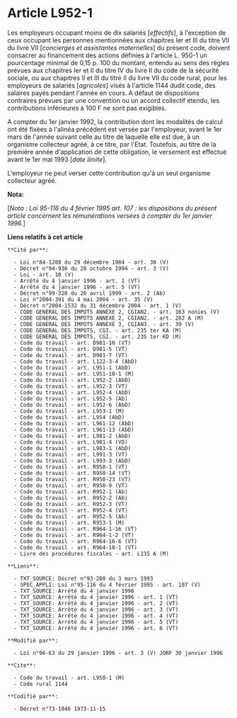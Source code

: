 # Article L952-1

Les employeurs occupant moins de dix salariés [*effectifs*], à l'exception de ceux occupant les personnes mentionnées aux
chapitres Ier et III du titre VII du livre VII [*concierges et assistantes maternelles*] du présent code, doivent consacrer
au financement des actions définies à l'article L. 950-1 un pourcentage minimal de 0,15 p. 100 du montant, entendu au sens
des règles prévues aux chapitres Ier et II du titre IV du livre II du code de la sécurité sociale, ou aux chapitres II et III
du titre II du livre VII du code rural, pour les employeurs de salariés [*agricoles*] visés à l'article 1144 dudit code, des
salaires payés pendant l'année en cours. A défaut de dispositions contraires prévues par une convention ou un accord
collectif étendu, les contributions inférieures à 100 F ne sont pas exigibles.

A compter du 1er janvier 1992, la contribution dont les modalités de calcul ont été fixées à l'alinéa précédent est versée
par l'employeur, avant le 1er mars de l'année suivant celle au titre de laquelle elle est due, à un organisme collecteur
agréé, à ce titre, par l'Etat. Toutefois, au titre de la première année d'application de cette obligation, le versement est
effectué avant le 1er mai 1993 [*date limite*].

L'employeur ne peut verser cette contribution qu'à un seul organisme collecteur agréé.

**Nota:**

[*Nota : Loi 95-116 du 4 février 1995 art. 107 : les dispositions du présent article concernent les rémunérations versées à
compter du 1er janvier 1996.*]

**Liens relatifs à cet article**

	**Cité par**:

	  - Loi n°84-1208 du 29 décembre 1984 - art. 30 (V)
	  - Décret n°94-936 du 28 octobre 1994 - art. 3 (V)
	  - Loi - art. 10 (V)
	  - Arrêté du 4 janvier 1996 - art. 1 (VT)
	  - Arrêté du 4 janvier 1996 - art. 5 (VT)
	  - Décret n°99-320 du 26 avril 1999 - art. 2 (Ab)
	  - Loi n°2004-391 du 4 mai 2004 - art. 35 (V)
	  - Décret n°2004-1532 du 31 décembre 2004 - art. 1 (V)
	  - CODE GENERAL DES IMPOTS ANNEXE 2, CGIAN2. - art. 163 nonies (V)
	  - CODE GENERAL DES IMPOTS ANNEXE 2, CGIAN2. - art. 202 A (M)
	  - CODE GENERAL DES IMPOTS ANNEXE 3, CGIAN3. - art. 39 (V)
	  - CODE GENERAL DES IMPOTS, CGI. - art. 235 ter KA (M)
	  - CODE GENERAL DES IMPOTS, CGI. - art. 235 ter KD (M)
	  - Code du travail - art. D981-10 (VT)
	  - Code du travail - art. D981-5 (VT)
	  - Code du travail - art. D981-7 (VT)
	  - Code du travail - art. L122-3-4 (AbD)
	  - Code du travail - art. L951-1 (AbD)
	  - Code du travail - art. L951-10-1 (M)
	  - Code du travail - art. L952-2 (AbD)
	  - Code du travail - art. L952-3 (VT)
	  - Code du travail - art. L952-4 (AbD)
	  - Code du travail - art. L952-5 (Ab)
	  - Code du travail - art. L952-6 (AbD)
	  - Code du travail - art. L953-1 (M)
	  - Code du travail - art. L954 (AbD)
	  - Code du travail - art. L961-12 (AbD)
	  - Code du travail - art. L961-13 (AbD)
	  - Code du travail - art. L981-2 (AbD)
	  - Code du travail - art. L981-4 (VD)
	  - Code du travail - art. L983-1 (AbD)
	  - Code du travail - art. L991-3 (VT)
	  - Code du travail - art. L993-3 (AbD)
	  - Code du travail - art. R950-1 (VT)
	  - Code du travail - art. R950-14 (VT)
	  - Code du travail - art. R950-23 (VT)
	  - Code du travail - art. R950-9 (VT)
	  - Code du travail - art. R952-1 (Ab)
	  - Code du travail - art. R952-2 (Ab)
	  - Code du travail - art. R952-3 (VT)
	  - Code du travail - art. R952-4 (VT)
	  - Code du travail - art. R952-5 (Ab)
	  - Code du travail - art. R953-1 (M)
	  - Code du travail - art. R964-1-16 (VT)
	  - Code du travail - art. R964-1-2 (VT)
	  - Code du travail - art. R964-16-6 (VT)
	  - Code du travail - art. R964-18-1 (VT)
	  - Livre des procédures fiscales - art. L135 A (M)

	**Liens**:

	  - TXT_SOURCE: Décret n°93-280 du 3 mars 1993
	  - SPEC_APPLI: Loi n°95-116 du 4 février 1995 - art. 107 (V)
	  - TXT_SOURCE: Arrêté du 4 janvier 1996
	  - TXT_SOURCE: Arrêté du 4 janvier 1996 - art. 1 (VT)
	  - TXT_SOURCE: Arrêté du 4 janvier 1996 - art. 2 (VT)
	  - TXT_SOURCE: Arrêté du 4 janvier 1996 - art. 3 (VT)
	  - TXT_SOURCE: Arrêté du 4 janvier 1996 - art. 4 (VT)
	  - TXT_SOURCE: Arrêté du 4 janvier 1996 - art. 5 (VT)
	  - TXT_SOURCE: Arrêté du 4 janvier 1996 - art. 6 (VT)

	**Modifié par**:

	  - Loi n°96-63 du 29 janvier 1996 - art. 3 (V) JORF 30 janvier 1996

	**Cite**:

	  - Code du travail - art. L950-1 (M)
	  - Code rural 1144

	**Codifié par**:

	  - Décret n°73-1046 1973-11-15
